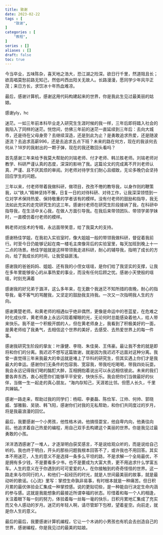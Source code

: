 ```yaml
---
title: 致谢
date: 2023-02-22
tags : [
	"致谢",
]
categories : [
	"教程",
]
series : []
aliases : []
draft: false
toc: true
---
```


今当卒业，五味陈杂，喜天地之浩大，恐江湖之险深。欲日行千里，然道阻且长；欲高唱莫愁前路无知己，然低吟西出阳关无故人。长路漫漫，愿同学少年风华正茂；来日方长，求饮冰十年热血难凉。

最后，感谢计算机，感谢这用代码构建起来的世界，你是我此生见过最美丽的姑娘。

感谢yly，hc


迷茫。一如三年前本科毕业走入研究生生涯时候的我一样，三年后即将踏入社会的我陷入了同样的迷茫。恍惚间，仿佛三年前的迷茫一直延续到三年后：去向大城市，还是待在父母身旁？去继续深造，还是到此为止？是勇敢追求热爱，还是随波逐流？去追求高薪996，还是去追求五点下班？未来的路在何方，现在的我该何去何从？18岁的我射出的一颗子弹，现在的我还敢回头看吗？

首先感谢三年来给予我莫大帮助的刘铭老师、付才老师、韩兰胜老师。刘铭老师对教学、科研严谨认真的态度，深深的影响了我。这篇论文的完成离不开刘老师认真、严谨、且不厌其烦的审阅。刘老师对待学生们耐心且细致，无论多晚仍会坚持回应学生的问题。

三年以来，付老师带着我做科研，做项目，孜孜不倦的教导我，以身作则的鞭策我，以“铁人”精神坚持不懈，日复一日的对待科研、对待工作，让我深深领悟到一位对学术保持热爱、保持敬重的学者该有的模样。没有付老师的鼓励和指导，我无法如此充实的走完研究生的这三年。感谢付老师在研究生阶段接纳了我，在科研中指导我，在生活中关心我，在做人方面引导我。在我后来带领团队、带领学弟学妹时，一直模仿着付老师的模样。

韩老师对技术的专精，永远面带笑意，给了我莫大的支持。

感谢杨佳学姐，在我初入实验室时，像大姐姐一般的带领我做科研，督促着我前行。时至今日仍能够记起在南一楼毛主席像背后的实验室里，每天加班到晚上十一二点的场景。杨佳学姐就是这样带领我走进科研，耐心的辅导我，指明了成长的方向，给了我成长的时间，让我受益匪浅。

感谢我的爸爸妈妈、姐姐、还有我的小侄女瑶瑶，是你们给了我坚实的支撑，让我在多年里能够安心的从事热爱的事业，而没有任何后顾之忧。感谢小天使般的瑶瑶，时刻充满着

感谢我的好兄弟于潞洋，这么多年来，在无数个我迷茫不知所措的夜晚，耐心的指导我，毫不客气的骂醒我，又坚定的鼓励我支持我。一次又一次指明我人生的方向。

感谢黄楚老师。和黄老师的相遇似乎绝非偶然，更像是命运中的苍蓝星，在危难之时化成伙伴，黄老师身上永远闪现着耀眼的光，无论何时总能感染着他人，给人带来快乐。我不是一个积极开朗的人，但在黄老师身上，我看到了积极美好的一面，是黄老师给了我勇气，去相信这个世界的美好，去感受、去热爱世界上的每一件事。

感谢我研究生阶段的挚友：叶康健、李晓、朱佳昊、王伟豪。最让我不舍的就是即将和你们的分离。我迟迟不想写这篇致谢，就是因为我迟迟不远面对这种分离。我曾一直觉得三年来我最大的幸运就是堵上了华科的研究生，但其实遇上你们才是我最大的幸运。感谢你们无条件的包容我、宽容我，带我吃吃喝喝，带我四处玩耍。我会永远记得我们喝的酩酊大醉，互相拥抱着说出可以永远相信彼此。未来的我们要各奔东西，衷心祝愿你们能够平平安安，快快乐乐。我会把你们当做最好的伙伴，当做一生一起走的真心朋友。“海内存知己，天涯若比邻。但愿人长久，千里共婵娟。”



感谢一路走来，帮助过我的同学们：杨昭、李姜磊、陈俭军、江帅、何帅、郭晓威、邹雅毅、吴骁、韩飞阳，感谢你们对我的无私帮助，和你们共同度过的岁月，将是我最浪漫的回忆。

最后，我要感谢一个小男孩，他性格木讷，他搞怪耍宝，他自卑内向，他勇往向前。他追求着自己热爱的编程，用自己双手去构建这个美丽的世界。你是我见过最勇敢的小孩。

洋洋洒洒感谢了一堆人，才逐渐明白获奖感言，不是说给观众听的，而是说给自己听的。我也终于明白，开头的那些问题我根本回答不了，或许我也不用回答。其实本不用迷茫，人生的意义不是选择一条多么平坦的路，不是求解一个全局最优，不是拥有多少钱，不是要看多少书，也不是要成为大富大贵，更不用追求什么学富五车。人生的意义在于你遇到的可可爱爱的人，在你接触到的奇奇怪怪的世界。这一路走来与你同行的人，和他们一起经历的时光，就是人世间最美丽的故事，就是最动听的歌谣。《心流》里写：掌控生命孰非易事，有时根本就是一种痛苦。但日积月累的最优体验会汇集成一种掌控感。说的更贴切些，是一种能自行决定生命内涵的参与感。这就是我能想象的最接近所谓幸福的状态。珍惜着和每一个人的相逢，关注着眼下每一刻的努力，体验着每一丝每一毫的快乐，日积月累地汇集成了充实而又令人感动的岁月。迷茫的年轻人啊，请尽管卸下包袱，望着星空。向前走，就是你人生的意义。


最后的最后，我要感谢计算机编程，它让一个木讷的小男孩也有机会去创造自己的世界，感谢编程，你是我见过的最美的姑娘。




